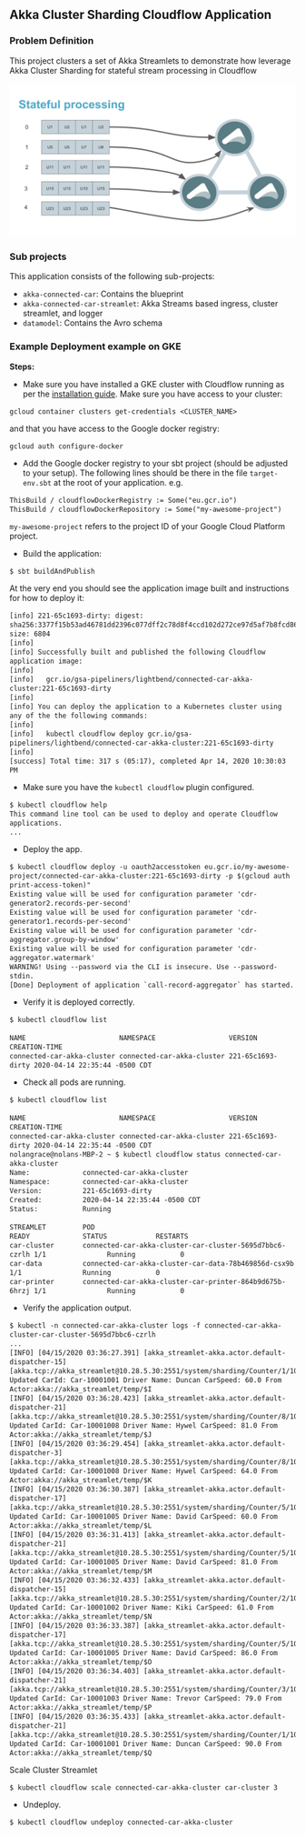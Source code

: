## Akka Cluster Sharding Cloudflow Application

### Problem Definition

This project clusters a set of Akka Streamlets to demonstrate how leverage
Akka Cluster Sharding for stateful stream processing in Cloudflow

![](akka-cluster-streams.png)

### Sub projects

This application consists of the following sub-projects:

* `akka-connected-car`: Contains the blueprint
* `akka-connected-car-streamlet`: Akka Streams based ingress, cluster streamlet, and logger
* `datamodel`: Contains the Avro schema

### Example Deployment example on GKE

**Steps:**

* Make sure you have installed a GKE cluster with Cloudflow running as per the [installation guide](https://github.com/lightbend/cloudflow-installer).
Make sure you have access to your cluster:

```
gcloud container clusters get-credentials <CLUSTER_NAME>
```

and that you have access to the Google docker registry:

```
gcloud auth configure-docker
```

* Add the Google docker registry to your sbt project (should be adjusted to your setup). The following lines should be there in the file `target-env.sbt` at the root of your application. e.g.

```
ThisBuild / cloudflowDockerRegistry := Some("eu.gcr.io")
ThisBuild / cloudflowDockerRepository := Some("my-awesome-project")
```

`my-awesome-project` refers to the project ID of your Google Cloud Platform project.

* Build the application:

```
$ sbt buildAndPublish
```

At the very end you should see the application image built and instructions for how to deploy it:

```
[info] 221-65c1693-dirty: digest: sha256:3377f15b53ad46781dd2396c077dff2c78d8f4ccd102d272ce97d5af7b8fcd86 size: 6804
[info]
[info] Successfully built and published the following Cloudflow application image:
[info]
[info]   gcr.io/gsa-pipeliners/lightbend/connected-car-akka-cluster:221-65c1693-dirty
[info]
[info] You can deploy the application to a Kubernetes cluster using any of the the following commands:
[info]
[info]   kubectl cloudflow deploy gcr.io/gsa-pipeliners/lightbend/connected-car-akka-cluster:221-65c1693-dirty
[info]
[success] Total time: 317 s (05:17), completed Apr 14, 2020 10:30:03 PM
```

* Make sure you have the `kubectl cloudflow` plugin configured.

```
$ kubectl cloudflow help
This command line tool can be used to deploy and operate Cloudflow applications.
...
```

* Deploy the app.

```
$ kubectl cloudflow deploy -u oauth2accesstoken eu.gcr.io/my-awesome-project/connected-car-akka-cluster:221-65c1693-dirty -p $(gcloud auth print-access-token)"
Existing value will be used for configuration parameter 'cdr-generator2.records-per-second'
Existing value will be used for configuration parameter 'cdr-generator1.records-per-second'
Existing value will be used for configuration parameter 'cdr-aggregator.group-by-window'
Existing value will be used for configuration parameter 'cdr-aggregator.watermark'
WARNING! Using --password via the CLI is insecure. Use --password-stdin.
[Done] Deployment of application `call-record-aggregator` has started.

```

*  Verify it is deployed correctly.

```
$ kubectl cloudflow list

NAME                       NAMESPACE                  VERSION           CREATION-TIME
connected-car-akka-cluster connected-car-akka-cluster 221-65c1693-dirty 2020-04-14 22:35:44 -0500 CDT
```

* Check all pods are running.

```
$ kubectl cloudflow list

NAME                       NAMESPACE                  VERSION           CREATION-TIME
connected-car-akka-cluster connected-car-akka-cluster 221-65c1693-dirty 2020-04-14 22:35:44 -0500 CDT
nolangrace@nolans-MBP-2 ~ $ kubectl cloudflow status connected-car-akka-cluster
Name:             connected-car-akka-cluster
Namespace:        connected-car-akka-cluster
Version:          221-65c1693-dirty
Created:          2020-04-14 22:35:44 -0500 CDT
Status:           Running

STREAMLET         POD                                                     READY             STATUS            RESTARTS
car-cluster       connected-car-akka-cluster-car-cluster-5695d7bbc6-czrlh 1/1               Running           0
car-data          connected-car-akka-cluster-car-data-78b469856d-csx9b    1/1               Running           0
car-printer       connected-car-akka-cluster-car-printer-864b9d675b-6hrzj 1/1               Running           0
```

* Verify the application output.

```
$ kubectl -n connected-car-akka-cluster logs -f connected-car-akka-cluster-car-cluster-5695d7bbc6-czrlh
...
[INFO] [04/15/2020 03:36:27.391] [akka_streamlet-akka.actor.default-dispatcher-15] [akka.tcp://akka_streamlet@10.28.5.30:2551/system/sharding/Counter/1/10001001] Updated CarId: Car-10001001 Driver Name: Duncan CarSpeed: 60.0 From Actor:akka://akka_streamlet/temp/$I
[INFO] [04/15/2020 03:36:28.423] [akka_streamlet-akka.actor.default-dispatcher-21] [akka.tcp://akka_streamlet@10.28.5.30:2551/system/sharding/Counter/8/10001008] Updated CarId: Car-10001008 Driver Name: Hywel CarSpeed: 81.0 From Actor:akka://akka_streamlet/temp/$J
[INFO] [04/15/2020 03:36:29.454] [akka_streamlet-akka.actor.default-dispatcher-3] [akka.tcp://akka_streamlet@10.28.5.30:2551/system/sharding/Counter/8/10001008] Updated CarId: Car-10001008 Driver Name: Hywel CarSpeed: 64.0 From Actor:akka://akka_streamlet/temp/$K
[INFO] [04/15/2020 03:36:30.387] [akka_streamlet-akka.actor.default-dispatcher-17] [akka.tcp://akka_streamlet@10.28.5.30:2551/system/sharding/Counter/5/10001005] Updated CarId: Car-10001005 Driver Name: David CarSpeed: 60.0 From Actor:akka://akka_streamlet/temp/$L
[INFO] [04/15/2020 03:36:31.413] [akka_streamlet-akka.actor.default-dispatcher-21] [akka.tcp://akka_streamlet@10.28.5.30:2551/system/sharding/Counter/5/10001005] Updated CarId: Car-10001005 Driver Name: David CarSpeed: 81.0 From Actor:akka://akka_streamlet/temp/$M
[INFO] [04/15/2020 03:36:32.433] [akka_streamlet-akka.actor.default-dispatcher-15] [akka.tcp://akka_streamlet@10.28.5.30:2551/system/sharding/Counter/2/10001002] Updated CarId: Car-10001002 Driver Name: Kiki CarSpeed: 61.0 From Actor:akka://akka_streamlet/temp/$N
[INFO] [04/15/2020 03:36:33.387] [akka_streamlet-akka.actor.default-dispatcher-17] [akka.tcp://akka_streamlet@10.28.5.30:2551/system/sharding/Counter/5/10001005] Updated CarId: Car-10001005 Driver Name: David CarSpeed: 86.0 From Actor:akka://akka_streamlet/temp/$O
[INFO] [04/15/2020 03:36:34.403] [akka_streamlet-akka.actor.default-dispatcher-21] [akka.tcp://akka_streamlet@10.28.5.30:2551/system/sharding/Counter/3/10001003] Updated CarId: Car-10001003 Driver Name: Trevor CarSpeed: 79.0 From Actor:akka://akka_streamlet/temp/$P
[INFO] [04/15/2020 03:36:35.433] [akka_streamlet-akka.actor.default-dispatcher-21] [akka.tcp://akka_streamlet@10.28.5.30:2551/system/sharding/Counter/1/10001001] Updated CarId: Car-10001001 Driver Name: Duncan CarSpeed: 90.0 From Actor:akka://akka_streamlet/temp/$Q
```

Scale Cluster Streamlet
```
$ kubectl cloudflow scale connected-car-akka-cluster car-cluster 3
```

* Undeploy.

```
$ kubectl cloudflow undeploy connected-car-akka-cluster
```
